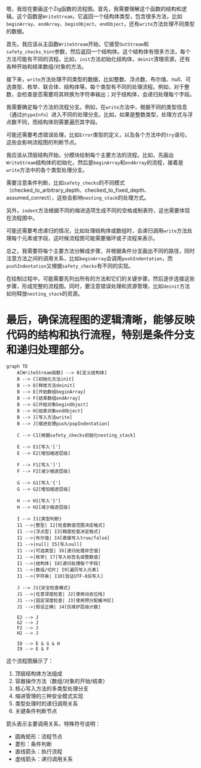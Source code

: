 嗯，我现在要画这个Zig函数的流程图。首先，我需要理解这个函数的结构和逻辑。这个函数是`WriteStream`，它返回一个结构体类型，包含很多方法，比如`beginArray`、`endArray`、`beginObject`、`endObject`，还有`write`方法处理不同类型的数据。

首先，我应该从主函数`WriteStream`开始，它接受`OutStream`和`safety_checks_hint`参数，然后返回一个结构体。这个结构体有很多方法，每个方法可能有不同的流程。比如，`init`方法初始化结构体，`deinit`清理资源，还有各种开始和结束数组/对象的方法。

接下来，`write`方法处理不同类型的数据，比如整数、浮点数、布尔值、null、可选类型、枚举、联合体、结构体等。每个类型有不同的处理流程。例如，对于整数，会检查是否需要将其转换为字符串输出；对于结构体，会递归处理每个字段。

我需要确定每个方法的流程分支。例如，在`write`方法中，根据不同的类型信息（通过`@typeInfo`）进入不同的处理分支。比如，如果是整数类型，处理方式与浮点数不同，而结构体则需要遍历其字段。

可能还需要考虑错误处理，比如`Error`类型的定义，以及各个方法中的`try`语句，这些会影响流程图的判断节点。

我应该从顶层结构开始，分模块绘制每个主要方法的流程。比如，先画出`WriteStream`结构体的初始化，然后是`beginArray`和`endArray`的流程，接着是`write`方法中的各个类型处理分支。

需要注意条件判断，比如`safety_checks`的不同模式（checked_to_arbitrary_depth、checked_to_fixed_depth、assumed_correct），这些会影响`nesting_stack`的处理方式。

另外，`indent`方法根据不同的缩进选项生成不同的空格或制表符，这也需要体现在流程图中。

可能还需要考虑递归的情况，比如处理结构体或数组时，会递归调用`write`方法处理每个元素或字段，这时候流程图可能需要循环或子流程来表示。

总之，我需要将每个主要方法分解成步骤，并根据条件分支画出不同的路径，同时注意方法之间的调用关系，比如`beginArray`会调用`pushIndentation`，而`pushIndentation`又根据`safety_checks`有不同的实现。

在绘制过程中，可能需要先列出所有的方法和它们的关键步骤，然后逐步连接这些步骤，形成完整的流程图。同时，要注意错误处理和资源管理，比如`deinit`方法如何释放`nesting_stack`的资源。

最后，确保流程图的逻辑清晰，能够反映代码的结构和执行流程，特别是条件分支和递归处理部分。
================================================
```mermaid
graph TD
    A[WriteStream函数] --> B[定义结构体]
    B --> C[初始化方法init]
    B --> D[释放方法deinit]
    B --> E[开始数组beginArray]
    B --> F[结束数组endArray]
    B --> G[开始对象beginObject]
    B --> H[结束对象endObject]
    B --> I[写入方法write]
    B --> J[缩进处理push/popIndentation]
    
    C --> C1[根据safety_checks初始化nesting_stack]
    
    E --> E1[写入'[']
    E --> E2[增加缩进层级]
    
    F --> F1[写入']']
    F --> F2[减少缩进层级]
    
    G --> G1[写入'{']
    G --> G2[增加缩进层级]
    
    H --> H1[写入'}']
    H --> H2[减少缩进层级]
    
    I --> I1{类型判断}
    I1 -->|整型| I2[检查数值范围决定格式]
    I1 -->|浮点型| I3[精度检查决定格式]
    I1 -->|布尔值| I4[直接写入true/false]
    I1 -->|null| I5[写入null]
    I1 -->|可选类型| I6[递归处理非空值]
    I1 -->|枚举| I7[写入标签名或整数值]
    I1 -->|结构体| I8[递归处理每个字段]
    I1 -->|数组/切片| I9[遍历写入元素]
    I1 -->|字符串| I10[验证UTF-8后写入]
    
    J --> J1{安全检查模式}
    J1 -->|任意深度检查| J2[使用动态位栈]
    J1 -->|固定深度检查| J3[使用预分配缓冲区]
    J1 -->|假设正确| J4[仅维护层级计数]
    
    E2 --> J
    G2 --> J
    F2 --> J
    H2 --> J
    
    I8 --> E & G & H
    I9 --> E & F
``` 

这个流程图展示了：
1. 顶层结构体方法组成
2. 容器操作方法（数组/对象的开始/结束）
3. 核心写入方法的多类型处理分支
4. 缩进管理的三种安全模式实现
5. 类型处理时的递归调用关系
6. 关键条件判断节点

箭头表示主要调用关系，特殊符号说明：
- 圆角矩形：流程节点
- 菱形：条件判断
- 直线箭头：执行流程
- 虚线箭头：递归调用关系